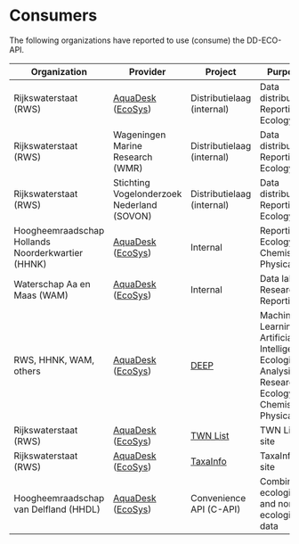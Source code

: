 # Consumers

The following organizations have reported to use (consume) the DD-ECO-API.

| Organization | Provider | Project | Purpose |
|--------------|----------|---------|---------|
| Rijkswaterstaat (RWS) | [AquaDesk](https://live.aquadesk.nl) ([EcoSys](https://www.ecosys.nl)) | Distributielaag (internal) | Data distribution, Reporting, Ecology |
| Rijkswaterstaat (RWS) | Wageningen Marine Research (WMR) | Distributielaag (internal) | Data distribution, Reporting, Ecology |
| Rijkswaterstaat (RWS) | Stichting Vogelonderzoek Nederland (SOVON) | Distributielaag (internal) | Data distribution, Reporting, Ecology |
| Hoogheemraadschap Hollands Noorderkwartier (HHNK) |[AquaDesk](https://live.aquadesk.nl) ([EcoSys](https://www.ecosys.nl)) | Internal | Reporting, Ecology, Chemistry, Physical |
| Waterschap Aa en Maas (WAM) | [AquaDesk](https://live.aquadesk.nl) ([EcoSys](https://www.ecosys.nl)) | Internal | Data lake, Research, Reporting |
| RWS, HHNK, WAM, others | [AquaDesk](https://live.aquadesk.nl) ([EcoSys](https://www.ecosys.nl)) | [DEEP](https://intodeep.ai) | Machine Learning, Artificial Intelligence, Ecological Analysis, Research, Ecology, Chemistry, Physical |
| Rijkswaterstaat (RWS) | [AquaDesk](https://live.aquadesk.nl) ([EcoSys](https://www.ecosys.nl)) | [TWN List](https://twnlist.aquadesk.nl) | TWN List site |
| Rijkswaterstaat (RWS) | [AquaDesk](https://live.aquadesk.nl) ([EcoSys](https://www.ecosys.nl)) | [TaxaInfo](https://taxainfo.aquadesk.nl) | TaxaInfo site |
| Hoogheemraadschap van Delfland (HHDL) | [AquaDesk](https://live.aquadesk.nl) ([EcoSys](https://www.ecosys.nl)) | Convenience API (C-API) | Combine ecological and non-ecological data |
